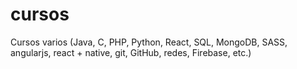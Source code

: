 # cursos
Cursos varios (Java, C, PHP, Python, React, SQL, MongoDB, SASS, angularjs, react + native, git, GitHub, redes, Firebase, etc.)

